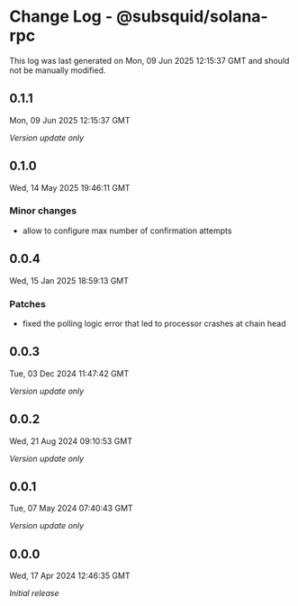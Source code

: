 # Change Log - @subsquid/solana-rpc

This log was last generated on Mon, 09 Jun 2025 12:15:37 GMT and should not be manually modified.

## 0.1.1
Mon, 09 Jun 2025 12:15:37 GMT

_Version update only_

## 0.1.0
Wed, 14 May 2025 19:46:11 GMT

### Minor changes

- allow to configure max number of confirmation attempts

## 0.0.4
Wed, 15 Jan 2025 18:59:13 GMT

### Patches

- fixed the polling logic error that led to processor crashes at chain head

## 0.0.3
Tue, 03 Dec 2024 11:47:42 GMT

_Version update only_

## 0.0.2
Wed, 21 Aug 2024 09:10:53 GMT

_Version update only_

## 0.0.1
Tue, 07 May 2024 07:40:43 GMT

_Version update only_

## 0.0.0
Wed, 17 Apr 2024 12:46:35 GMT

_Initial release_

